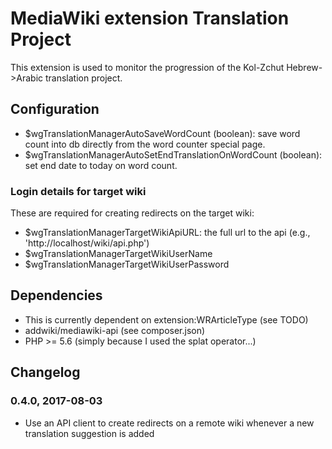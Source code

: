 # MediaWiki extension Translation Project

This extension is used to monitor the progression of the Kol-Zchut
Hebrew->Arabic translation project.

## Configuration
- $wgTranslationManagerAutoSaveWordCount (boolean): save word count into db directly from the word counter special page.
- $wgTranslationManagerAutoSetEndTranslationOnWordCount (boolean): set end date to today on word count.

### Login details for target wiki
These are required for creating redirects on the target wiki:
- $wgTranslationManagerTargetWikiApiURL: the full url to the api (e.g., 'http://localhost/wiki/api.php')
- $wgTranslationManagerTargetWikiUserName
- $wgTranslationManagerTargetWikiUserPassword

## Dependencies
- This is currently dependent on extension:WRArticleType (see TODO)
- addwiki/mediawiki-api (see composer.json)
- PHP >= 5.6 (simply because I used the splat operator...)

## Changelog
### 0.4.0, 2017-08-03
- Use an API client to create redirects on a remote wiki whenever a new translation suggestion is added
